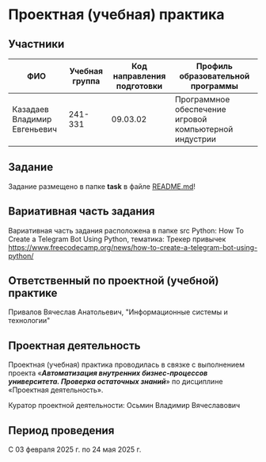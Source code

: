 # Проектная (учебная) практика

## Участники

| ФИО                          | Учебная группа | Код направления подготовки | Профиль образовательной программы                      |
| ---------------------------- | -------------- | -------------------------- | ------------------------------------------------------ |
| Казадаев Владимир Евгеньевич | 241-331        | 09.03.02                   | Программное обеспечение игровой компьютерной индустрии |

## Задание

Задание размещено в папке **task** в файле [README.md](task/README.md)!

## Вариативная часть задания

Вариативная часть задания расположена в папке src
Python: How To Create a Telegram Bot Using Python, тематика: Трекер привычек
https://www.freecodecamp.org/news/how-to-create-a-telegram-bot-using-python/

## Ответственный по проектной (учебной) практике

Привалов Вячеслав Анатольевич, "Информационные системы и технологии"

## Проектная деятельность

Проектная (учебная) практика проводилась в связке с выполнением проекта «***Автоматизация внутренних бизнес-процессов университета. Проверка остаточных знаний***» по дисциплине «Проектная деятельность».

Куратор проектной деятельности: Осьмин Владимир Вячеславович

## Период проведения

С 03 февраля 2025 г. по 24 мая 2025 г.
